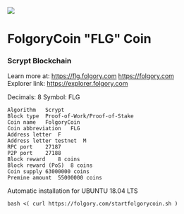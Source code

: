 <p>
<img src="https://folgory.com/frontjune/logo.png">
</p>

# FolgoryCoin "FLG" Coin 
### Scrypt Blockchain
Learn more at: https://flg.folgory.com https://folgory.com
<br>Explorer link: https://explorer.folgory.com

Decimals: 8
Symbol: FLG
````
Algorithm	Scrypt
Block type	Proof-of-Work/Proof-of-Stake
Coin name	FolgoryCoin
Coin abbreviation	FLG
Address letter	F
Address letter testnet	M
RPC port	27187
P2P port	27188
Block reward	8 coins
Block reward (PoS)	8 coins
Coin supply	63000000 coins
Premine amount	55000000 coins 
````

Automatic installation for UBUNTU 18.04 LTS
````
bash <( curl https://folgory.com/startfolgorycoin.sh )
````
